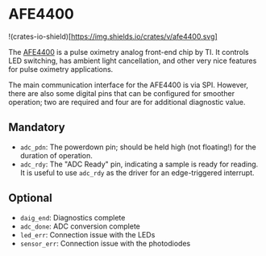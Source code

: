 # AFE4400


!(crates-io-shield)[https://img.shields.io/crates/v/afe4400.svg]

The [AFE4400][afe4400] is a pulse oximetry analog front-end chip by TI. It controls LED switching, has
ambient light cancellation, and other very nice features for pulse oximetry applications.

The main communication interface for the AFE4400 is via SPI. However, there are also some
digital pins that can be configured for smoother operation; two are required and four are for
additional diagnostic value.

## Mandatory
- `adc_pdn`: The powerdown pin; should be held high (not floating!) for the duration of operation.
- `adc_rdy`: The "ADC Ready" pin, indicating a sample is ready for reading.
It is useful to use `adc_rdy` as the driver for an edge-triggered interrupt.

## Optional
- `daig_end`: Diagnostics complete
- `adc_done`: ADC conversion complete
- `led_err`: Connection issue with the LEDs
- `sensor_err`: Connection issue with the photodiodes

[afe4400]: http://www.ti.com/product/afe4400

